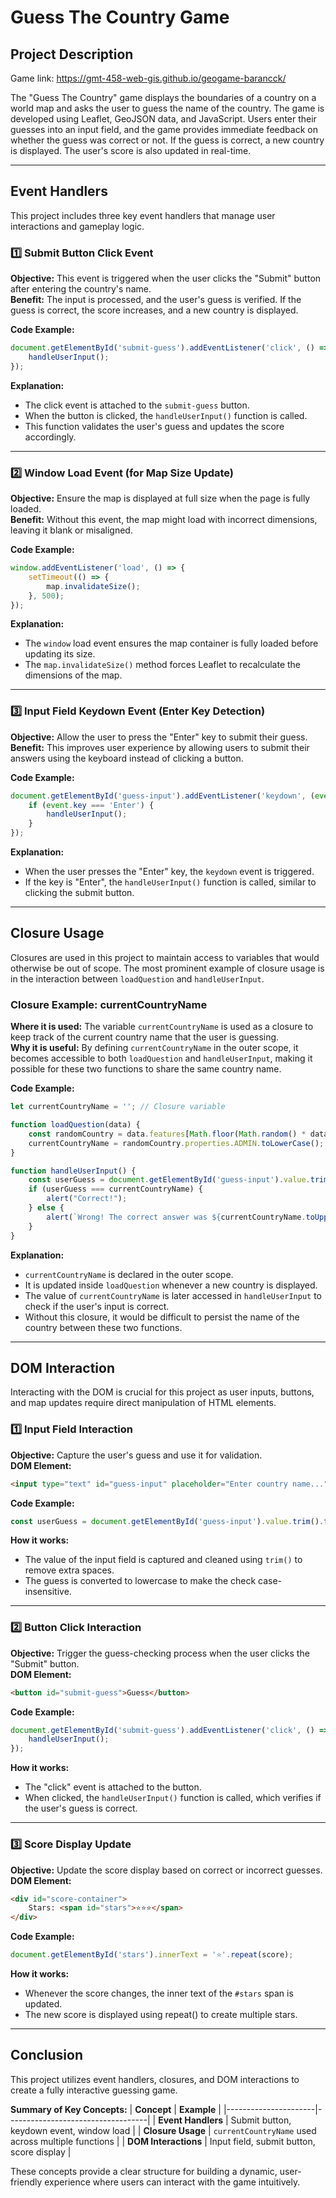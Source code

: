 # Guess The Country Game

## Project Description
Game link: https://gmt-458-web-gis.github.io/geogame-barancck/

The "Guess The Country" game displays the boundaries of a country on a world map and asks the user to guess the name of the country. The game is developed using Leaflet, GeoJSON data, and JavaScript. Users enter their guesses into an input field, and the game provides immediate feedback on whether the guess was correct or not. If the guess is correct, a new country is displayed. The user's score is also updated in real-time.

---

## Event Handlers 
This project includes three key event handlers that manage user interactions and gameplay logic.

### 1️⃣ **Submit Button Click Event**
**Objective:** This event is triggered when the user clicks the "Submit" button after entering the country's name.  
**Benefit:** The input is processed, and the user's guess is verified. If the guess is correct, the score increases, and a new country is displayed.  

**Code Example:**
```javascript
document.getElementById('submit-guess').addEventListener('click', () => {
    handleUserInput();
});
```

**Explanation:**  
- The click event is attached to the `submit-guess` button.  
- When the button is clicked, the `handleUserInput()` function is called.  
- This function validates the user's guess and updates the score accordingly.  

---

### 2️⃣ **Window Load Event (for Map Size Update)**
**Objective:** Ensure the map is displayed at full size when the page is fully loaded.  
**Benefit:** Without this event, the map might load with incorrect dimensions, leaving it blank or misaligned.  

**Code Example:**
```javascript
window.addEventListener('load', () => {
    setTimeout(() => {
        map.invalidateSize();
    }, 500);
});
```

**Explanation:**  
- The `window` load event ensures the map container is fully loaded before updating its size.  
- The `map.invalidateSize()` method forces Leaflet to recalculate the dimensions of the map.  

---

### 3️⃣ **Input Field Keydown Event (Enter Key Detection)**
**Objective:** Allow the user to press the "Enter" key to submit their guess.  
**Benefit:** This improves user experience by allowing users to submit their answers using the keyboard instead of clicking a button.  

**Code Example:**
```javascript
document.getElementById('guess-input').addEventListener('keydown', (event) => {
    if (event.key === 'Enter') {
        handleUserInput();
    }
});
```

**Explanation:**  
- When the user presses the "Enter" key, the `keydown` event is triggered.  
- If the key is "Enter", the `handleUserInput()` function is called, similar to clicking the submit button.  

---

## Closure Usage 

Closures are used in this project to maintain access to variables that would otherwise be out of scope. The most prominent example of closure usage is in the interaction between `loadQuestion` and `handleUserInput`.

### Closure Example: currentCountryName
**Where it is used:** The variable `currentCountryName` is used as a closure to keep track of the current country name that the user is guessing.  
**Why it is useful:** By defining `currentCountryName` in the outer scope, it becomes accessible to both `loadQuestion` and `handleUserInput`, making it possible for these two functions to share the same country name.  

**Code Example:**
```javascript
let currentCountryName = ''; // Closure variable

function loadQuestion(data) {
    const randomCountry = data.features[Math.floor(Math.random() * data.features.length)];
    currentCountryName = randomCountry.properties.ADMIN.toLowerCase(); // Closure variable updated
}

function handleUserInput() {
    const userGuess = document.getElementById('guess-input').value.trim().toLowerCase();
    if (userGuess === currentCountryName) {
        alert("Correct!");
    } else {
        alert(`Wrong! The correct answer was ${currentCountryName.toUpperCase()}.`);
    }
}
```

**Explanation:**  
- `currentCountryName` is declared in the outer scope.  
- It is updated inside `loadQuestion` whenever a new country is displayed.  
- The value of `currentCountryName` is later accessed in `handleUserInput` to check if the user's input is correct.  
- Without this closure, it would be difficult to persist the name of the country between these two functions.  

---

## DOM Interaction 

Interacting with the DOM is crucial for this project as user inputs, buttons, and map updates require direct manipulation of HTML elements.

### 1️⃣ **Input Field Interaction**
**Objective:** Capture the user's guess and use it for validation.  
**DOM Element:**  
```html
<input type="text" id="guess-input" placeholder="Enter country name..." />
```

**Code Example:**
```javascript
const userGuess = document.getElementById('guess-input').value.trim().toLowerCase();
```

**How it works:**  
- The value of the input field is captured and cleaned using `trim()` to remove extra spaces.  
- The guess is converted to lowercase to make the check case-insensitive.  

---

### 2️⃣ **Button Click Interaction**
**Objective:** Trigger the guess-checking process when the user clicks the "Submit" button.  
**DOM Element:**  
```html
<button id="submit-guess">Guess</button>
```

**Code Example:**
```javascript
document.getElementById('submit-guess').addEventListener('click', () => {
    handleUserInput();
});
```

**How it works:**  
- The "click" event is attached to the button.  
- When clicked, the `handleUserInput()` function is called, which verifies if the user's guess is correct.  

---

### 3️⃣ **Score Display Update**
**Objective:** Update the score display based on correct or incorrect guesses.  
**DOM Element:**  
```html
<div id="score-container">
    Stars: <span id="stars">⭐⭐⭐</span>
</div>
```

**Code Example:**
```javascript
document.getElementById('stars').innerText = '⭐'.repeat(score);
```

**How it works:**  
- Whenever the score changes, the inner text of the `#stars` span is updated.  
- The new score is displayed using repeat() to create multiple stars.  

---

## Conclusion
This project utilizes event handlers, closures, and DOM interactions to create a fully interactive guessing game.  

**Summary of Key Concepts:**
| **Concept**           | **Example**                     |
|----------------------|-----------------------------------|
| **Event Handlers**     | Submit button, keydown event, window load |
| **Closure Usage**      | `currentCountryName` used across multiple functions |
| **DOM Interactions**   | Input field, submit button, score display |

These concepts provide a clear structure for building a dynamic, user-friendly experience where users can interact with the game intuitively.
